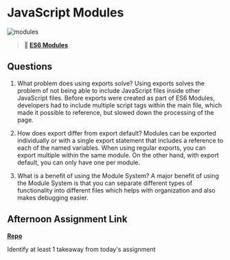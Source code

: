 # JavaScript Modules

![modules](https://bcw.blob.core.windows.net/public/img/1015719031845190)

> **📖 [ES6 Modules](https://codeworksacademy.com/fs-student-guide/resources/wk3/01-Modules)**

## Questions

1. What problem does using exports solve?
Using exports solves the problem of not being able to include JavaScript files inside other JavaScript files. Before exports were created as part of ES6 Modules, developers had to include multiple script tags within the main file, which made it possible to reference, but slowed down the processing of the page. 

2. How does export differ from export default?
Modules can be exported individually or with a single export statement that includes a reference to each of the named variables. When using regular exports, you can export multiple within the same module. On the other hand, with export default, you can only have one per module. 

3. What is a benefit of using the Module System?
A major benefit of using the Module System is that you can separate different types of functionality into different files which helps with organization and also makes debugging easier. 

## Afternoon Assignment Link

**[Repo](https://github.com/JordanlDiaz/<ASSIGNMENT_REPO>)**

Identify at least 1 takeaway from today's assignment
